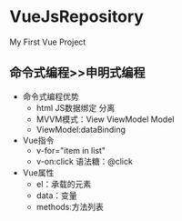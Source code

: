 # VueJsRepository
My First Vue Project
##  命令式编程>>申明式编程
+   命令式编程优势
    -   html JS数据绑定 分离
    -   MVVM模式：View ViewModel Model
    -   ViewModel:dataBinding
+   Vue指令
    -   v-for="item in list"
    -   v-on:click 语法糖：@click
+   Vue属性
    -   el：承载的元素
    -   data：变量
    -   methods:方法列表